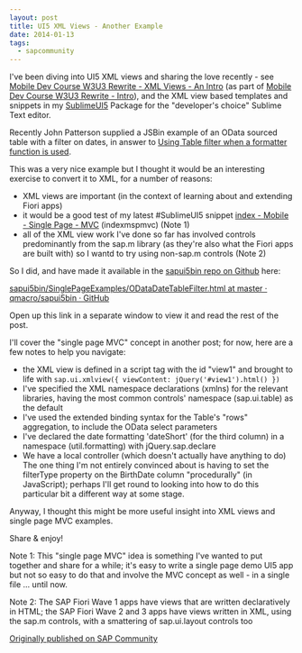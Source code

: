 ```yaml
---
layout: post
title: UI5 XML Views - Another Example
date: 2014-01-13
tags:
  - sapcommunity
---
```

I've been diving into UI5 XML views and sharing the love recently - see [Mobile Dev Course W3U3 Rewrite - XML Views - An Intro](/blog/posts/2013/11/19/mobile-dev-course-w3u3-rewrite-xml-views-an-intro/) (as part of [Mobile Dev Course W3U3 Rewrite - Intro](/blog/posts/2013/10/16/mobile-dev-course-w3u3-rewrite-intro/)), and the XML view based templates and snippets in my [SublimeUI5](https://github.com/qmacro/SublimeUI5) Package for the "developer's choice" Sublime Text editor.

Recently John Patterson supplied a JSBin example of an OData sourced table with a filter on dates, in answer to [Using Table filter when a formatter function is used](https://web.archive.org/web/20240119051837/http://scn.sap.com/message/14432063#14432063).

This was a very nice example but I thought it would be an interesting exercise to convert it to XML, for a number of reasons:

* XML views are important (in the context of learning about and extending Fiori apps)
* it would be a good test of my latest #SublimeUI5 snippet [index - Mobile - Single Page - MVC](https://github.com/qmacro/SublimeUI5/blob/master/Snippets/indexmspmvc.html.sublime-snippet) (indexmspmvc) (Note 1)
* all of the XML view work I've done so far has involved controls predominantly from the sap.m library (as they're also what the Fiori apps are built with) so I wantd to try using non-sap.m controls (Note 2)

So I did, and have made it available in the [sapui5bin repo on Github](https://github.com/qmacro/sapui5bin) here:

[sapui5bin/SinglePageExamples/ODataDateTableFilter.html at master · qmacro/sapui5bin · GitHub](https://github.com/qmacro/sapui5bin/blob/master/SinglePageExamples/ODataDateTableFilter.html)

Open up this link in a separate window to view it and read the rest of the post.

I'll cover the "single page MVC" concept in another post; for now, here are a few notes to help you navigate:

* the XML view is defined in a script tag with the id "view1" and brought to life with `sap.ui.xmlview({ viewContent: jQuery('#view1').html() })`
* I've specified the XML namespace declarations (xmlns) for the relevant libraries, having the most common controls' namespace (sap.ui.table) as the default
* I've used the extended binding syntax for the Table's "rows" aggregation, to include the OData select parameters
* I've declared the date formatting 'dateShort' (for the third column) in a namespace (util.formatting) with jQuery.sap.declare
* We have a local controller (which doesn't actually have anything to do)
The one thing I'm not entirely convinced about is having to set the filterType property on the BirthDate column "procedurally" (in JavaScript); perhaps I'll get round to looking into how to do this particular bit a different way at some stage.

Anyway, I thought this might be more useful insight into XML views and single page MVC examples.

Share & enjoy!

Note 1: This "single page MVC" idea is something I've wanted to put together and share for a while; it's easy to write a single page demo UI5 app but not so easy to do that and involve the MVC concept as well - in a single file … until now.

Note 2: The SAP Fiori Wave 1 apps have views that are written declaratively in HTML; the SAP Fiori Wave 2 and 3 apps have views written in XML, using the sap.m controls, with a smattering of sap.ui.layout controls too

[Originally published on SAP Community](https://blogs.sap.com/2014/01/13/ui5-xml-views-another-example/)

